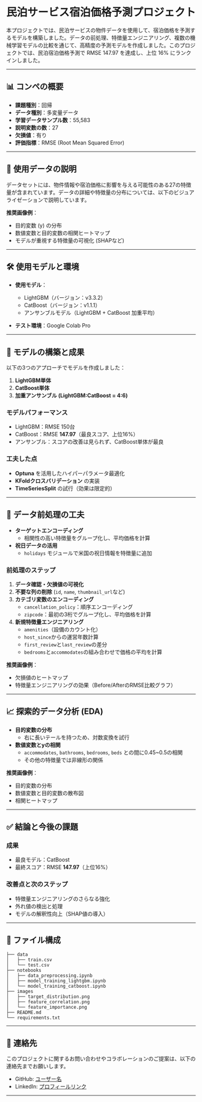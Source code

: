 # 民泊サービス宿泊価格予測プロジェクト

本プロジェクトでは、民泊サービスの物件データを使用して、宿泊価格を予測するモデルを構築しました。データの前処理、特徴量エンジニアリング、複数の機械学習モデルの比較を通じて、高精度の予測モデルを作成しました。このプロジェクトでは、民泊宿泊価格予測で RMSE 147.97 を達成し、上位 16% にランクインしました。

---

## 📊 コンペの概要
- **課題種別**：回帰
- **データ種別**：多変量データ
- **学習データサンプル数**：55,583
- **説明変数の数**：27
- **欠損値**：有り
- **評価指標**：RMSE (Root Mean Squared Error)

---

## 📁 使用データの説明
データセットには、物件情報や宿泊価格に影響を与える可能性のある27の特徴量が含まれています。データの詳細や特徴量の分布については、以下のビジュアライゼーションで説明しています。

**推奨画像例**：
- 目的変数 (y) の分布
- 数値変数と目的変数の相関ヒートマップ
- モデルが重視する特徴量の可視化 (SHAPなど)

---

## 🛠️ 使用モデルと環境
- **使用モデル**：
  - LightGBM（バージョン：v3.3.2）
  - CatBoost（バージョン：v1.1.1）
  - アンサンブルモデル（LightGBM + CatBoost 加重平均）

- **テスト環境**：Google Colab Pro

---

## 🎯 モデルの構築と成果
以下の3つのアプローチでモデルを作成しました：
1. **LightGBM単体**
2. **CatBoost単体**
3. **加重アンサンブル (LightGBM:CatBoost = 4:6)**

### モデルパフォーマンス
- LightGBM：RMSE 150台
- CatBoost：RMSE **147.97**（最良スコア、上位16%）
- アンサンブル：スコアの改善は見られず、CatBoost単体が最良

### 工夫した点
- **Optuna** を活用したハイパーパラメータ最適化
- **KFoldクロスバリデーション** の実装
- **TimeSeriesSplit** の試行（効果は限定的）

---

## 🔧 データ前処理の工夫
- **ターゲットエンコーディング**
   - 相関性の高い特徴量をグループ化し、平均価格を計算
- **祝日データの活用**
   - `holidays` モジュールで米国の祝日情報を特徴量に追加

### 前処理のステップ
1. **データ確認・欠損値の可視化**
2. **不要な列の削除** (`id`, `name`, `thumbnail_url`など)
3. **カテゴリ変数のエンコーディング**
   - `cancellation_policy`：順序エンコーディング
   - `zipcode`：最初の3桁でグループ化し、平均価格を計算
4. **新規特徴量エンジニアリング**
   - `amenities`（設備のカウント化）
   - `host_since`からの運営年数計算
   - `first_review`と`last_review`の差分
   - `bedrooms`と`accommodates`の組み合わせで価格の平均を計算

**推奨画像例**：
- 欠損値のヒートマップ
- 特徴量エンジニアリングの効果（Before/AfterのRMSE比較グラフ）

---

## 📈 探索的データ分析 (EDA)
- **目的変数の分布**
  - 右に長いテールを持つため、対数変換を試行
- **数値変数とyの相関**
  - `accommodates`, `bathrooms`, `bedrooms`, `beds` との間に0.45~0.5の相関
  - その他の特徴量では非線形の関係

**推奨画像例**：
- 目的変数の分布
- 数値変数と目的変数の散布図
- 相関ヒートマップ

---

## ✅ 結論と今後の課題
### 成果
- 最良モデル：CatBoost
- 最終スコア：RMSE **147.97**（上位16%）

### 改善点と次のステップ
- 特徴量エンジニアリングのさらなる強化
- 外れ値の検出と処理
- モデルの解釈性向上（SHAP値の導入）

---

## 📂 ファイル構成
```
├── data
│   ├── train.csv
│   └── test.csv
├── notebooks
│   ├── data_preprocessing.ipynb
│   ├── model_training_lightgbm.ipynb
│   └── model_training_catboost.ipynb
├── images
│   ├── target_distribution.png
│   ├── feature_correlation.png
│   └── feature_importance.png
├── README.md
└── requirements.txt
```

---

## 📧 連絡先
このプロジェクトに関するお問い合わせやコラボレーションのご提案は、以下の連絡先までお願いします。
- GitHub: [ユーザー名](https://github.com/capri7)
- LinkedIn: [プロフィールリンク](https://www.linkedin.com/in/kazue-hayakawa-a650672b1/)

---

